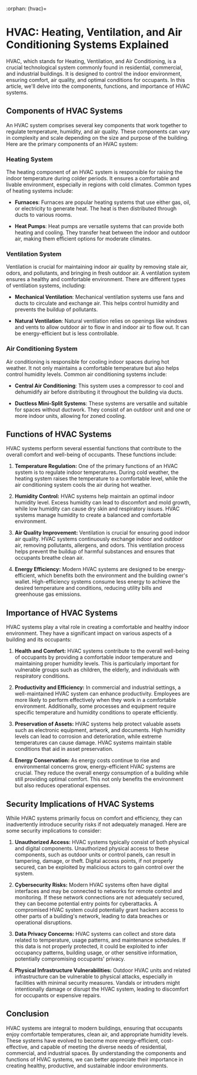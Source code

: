 :orphan:
(hvac)=

# HVAC: Heating, Ventilation, and Air Conditioning Systems Explained

HVAC, which stands for Heating, Ventilation, and Air Conditioning, is a crucial technological system commonly found in residential, commercial, and industrial buildings. It is designed to control the indoor environment, ensuring comfort, air quality, and optimal conditions for occupants. In this article, we'll delve into the components, functions, and importance of HVAC systems.

## **Components of HVAC Systems**

An HVAC system comprises several key components that work together to regulate temperature, humidity, and air quality. These components can vary in complexity and scale depending on the size and purpose of the building. Here are the primary components of an HVAC system:

### **Heating System**

The heating component of an HVAC system is responsible for raising the indoor temperature during colder periods. It ensures a comfortable and livable environment, especially in regions with cold climates. Common types of heating systems include:

- **Furnaces**: Furnaces are popular heating systems that use either gas, oil, or electricity to generate heat. The heat is then distributed through ducts to various rooms.

- **Heat Pumps**: Heat pumps are versatile systems that can provide both heating and cooling. They transfer heat between the indoor and outdoor air, making them efficient options for moderate climates.

### **Ventilation System**

Ventilation is crucial for maintaining indoor air quality by removing stale air, odors, and pollutants, and bringing in fresh outdoor air. A ventilation system ensures a healthy and comfortable environment. There are different types of ventilation systems, including:

- **Mechanical Ventilation**: Mechanical ventilation systems use fans and ducts to circulate and exchange air. This helps control humidity and prevents the buildup of pollutants.

- **Natural Ventilation**: Natural ventilation relies on openings like windows and vents to allow outdoor air to flow in and indoor air to flow out. It can be energy-efficient but is less controllable.

### **Air Conditioning System**

Air conditioning is responsible for cooling indoor spaces during hot weather. It not only maintains a comfortable temperature but also helps control humidity levels. Common air conditioning systems include:

- **Central Air Conditioning**: This system uses a compressor to cool and dehumidify air before distributing it throughout the building via ducts.

- **Ductless Mini-Split Systems**: These systems are versatile and suitable for spaces without ductwork. They consist of an outdoor unit and one or more indoor units, allowing for zoned cooling.

## **Functions of HVAC Systems**

HVAC systems perform several essential functions that contribute to the overall comfort and well-being of occupants. These functions include:

1. **Temperature Regulation:** One of the primary functions of an HVAC system is to regulate indoor temperatures. During cold weather, the heating system raises the temperature to a comfortable level, while the air conditioning system cools the air during hot weather.

2. **Humidity Control:** HVAC systems help maintain an optimal indoor humidity level. Excess humidity can lead to discomfort and mold growth, while low humidity can cause dry skin and respiratory issues. HVAC systems manage humidity to create a balanced and comfortable environment.

3. **Air Quality Improvement:** Ventilation is crucial for ensuring good indoor air quality. HVAC systems continuously exchange indoor and outdoor air, removing pollutants, allergens, and odors. This ventilation process helps prevent the buildup of harmful substances and ensures that occupants breathe clean air.

4. **Energy Efficiency:** Modern HVAC systems are designed to be energy-efficient, which benefits both the environment and the building owner's wallet. High-efficiency systems consume less energy to achieve the desired temperature and conditions, reducing utility bills and greenhouse gas emissions.

## **Importance of HVAC Systems**

HVAC systems play a vital role in creating a comfortable and healthy indoor environment. They have a significant impact on various aspects of a building and its occupants:

1. **Health and Comfort:** HVAC systems contribute to the overall well-being of occupants by providing a comfortable indoor temperature and maintaining proper humidity levels. This is particularly important for vulnerable groups such as children, the elderly, and individuals with respiratory conditions.

2. **Productivity and Efficiency:** In commercial and industrial settings, a well-maintained HVAC system can enhance productivity. Employees are more likely to perform effectively when they work in a comfortable environment. Additionally, some processes and equipment require specific temperature and humidity conditions to operate efficiently.

3. **Preservation of Assets:** HVAC systems help protect valuable assets such as electronic equipment, artwork, and documents. High humidity levels can lead to corrosion and deterioration, while extreme temperatures can cause damage. HVAC systems maintain stable conditions that aid in asset preservation.

4. **Energy Conservation:** As energy costs continue to rise and environmental concerns grow, energy-efficient HVAC systems are crucial. They reduce the overall energy consumption of a building while still providing optimal comfort. This not only benefits the environment but also reduces operational expenses.

## **Security Implications of HVAC Systems**

While HVAC systems primarily focus on comfort and efficiency, they can inadvertently introduce security risks if not adequately managed. Here are some security implications to consider:

1. **Unauthorized Access:** HVAC systems typically consist of both physical and digital components. Unauthorized physical access to these components, such as outdoor units or control panels, can result in tampering, damage, or theft. Digital access points, if not properly secured, can be exploited by malicious actors to gain control over the system.

2. **Cybersecurity Risks:** Modern HVAC systems often have digital interfaces and may be connected to networks for remote control and monitoring. If these network connections are not adequately secured, they can become potential entry points for cyberattacks. A compromised HVAC system could potentially grant hackers access to other parts of a building's network, leading to data breaches or operational disruptions.

3. **Data Privacy Concerns:** HVAC systems can collect and store data related to temperature, usage patterns, and maintenance schedules. If this data is not properly protected, it could be exploited to infer occupancy patterns, building usage, or other sensitive information, potentially compromising occupants' privacy.

4. **Physical Infrastructure Vulnerabilities:** Outdoor HVAC units and related infrastructure can be vulnerable to physical attacks, especially in facilities with minimal security measures. Vandals or intruders might intentionally damage or disrupt the HVAC system, leading to discomfort for occupants or expensive repairs.

## **Conclusion**

HVAC systems are integral to modern buildings, ensuring that occupants enjoy comfortable temperatures, clean air, and appropriate humidity levels. These systems have evolved to become more energy-efficient, cost-effective, and capable of meeting the diverse needs of residential, commercial, and industrial spaces. By understanding the components and functions of HVAC systems, we can better appreciate their importance in creating healthy, productive, and sustainable indoor environments.